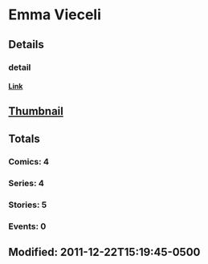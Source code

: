 # Emma  Vieceli 
## Details
### detail
#### [Link](http://marvel.com/comics/creators/10462/emma_vieceli?utm_campaign=apiRef&utm_source=225578a89fc76f3d20fbffda5d17a88d)
## [Thumbnail](http://i.annihil.us/u/prod/marvel/i/mg/b/40/image_not_available.jpg)
## Totals
### Comics: 4
### Series: 4
### Stories: 5
### Events: 0
## Modified: 2011-12-22T15:19:45-0500